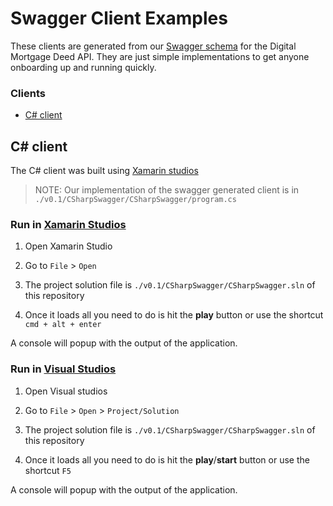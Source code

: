 # Swagger Client Examples

These clients are generated from our [Swagger schema](http://editor.swagger.io/#/?import=https://raw.githubusercontent.com/LandRegistry/dm-deed-api/SwaggerUpdateForClients/application/deed/deed-api.json) for the Digital Mortgage Deed API. They are just simple implementations to get anyone onboarding up and running quickly.

### Clients

- [C# client](#c-client)

## C\# client

The C\# client was built using [Xamarin studios](https://xamarin.com/)

> NOTE: Our implementation of the swagger generated client is in ``` ./v0.1/CSharpSwagger/CSharpSwagger/program.cs ```

### Run in [Xamarin Studios](https://xamarin.com/)

1. Open Xamarin Studio

2. Go to ``` File ``` > ``` Open ```

3. The project solution file is ``` ./v0.1/CSharpSwagger/CSharpSwagger.sln ``` of this repository

4. Once it loads all you need to do is hit the **play** button or use the shortcut ``` cmd + alt + enter ```

A console will popup with the output of the application.

### Run in [Visual Studios](https://www.visualstudio.com/)

1. Open Visual studios

2. Go to ``` File ``` > ``` Open ``` > ``` Project/Solution ```

3. The project solution file is ``` ./v0.1/CSharpSwagger/CSharpSwagger.sln ``` of this repository

4. Once it loads all you need to do is hit the **play**/**start** button or use the shortcut ``` F5 ```

A console will popup with the output of the application.
